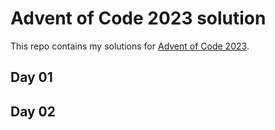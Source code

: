 # Advent of Code 2023 solution

This repo contains my solutions for [Advent of Code 2023](https://adventofcode.com/2023).

## Day 01

## Day 02
